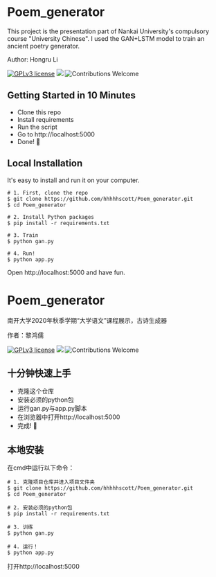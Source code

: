 # Poem_generator
This project is the presentation part of Nankai University's compulsory course "University Chinese". I used the GAN+LSTM model to train an ancient poetry generator.

Author: Hongru Li

[![GPLv3 license](https://img.shields.io/badge/License-GPLv3-blue.svg)](http://perso.crans.org/besson/LICENSE.html)
[![](https://img.shields.io/badge/python-3.5%2B-green.svg)]()
![Contributions Welcome](https://img.shields.io/badge/contributions-welcome-brightgreen.svg?style=flat)

## Getting Started in 10 Minutes

- Clone this repo 
- Install requirements
- Run the script
- Go to http://localhost:5000
- Done! :tada:

## Local Installation

It's easy to install and run it on your computer.

```shell
# 1. First, clone the repo
$ git clone https://github.com/hhhhhscott/Poem_generator.git
$ cd Poem_generator

# 2. Install Python packages
$ pip install -r requirements.txt

# 3. Train
$ python gan.py

# 4. Run!
$ python app.py
```

Open http://localhost:5000 and have fun.

# Poem_generator
南开大学2020年秋季学期“大学语文”课程展示，古诗生成器

作者：黎鸿儒

[![GPLv3 license](https://img.shields.io/badge/License-GPLv3-blue.svg)](http://perso.crans.org/besson/LICENSE.html)
[![](https://img.shields.io/badge/python-3.5%2B-green.svg)]()
![Contributions Welcome](https://img.shields.io/badge/contributions-welcome-brightgreen.svg?style=flat)

## 十分钟快速上手

- 克隆这个仓库 
- 安装必须的python包
- 运行gan.py与app.py脚本
- 在浏览器中打开http://localhost:5000
- 完成! :tada:

## 本地安装

在cmd中运行以下命令：

```shell
# 1. 克隆项目仓库并进入项目文件夹
$ git clone https://github.com/hhhhhscott/Poem_generator.git
$ cd Poem_generator

# 2. 安装必须的python包
$ pip install -r requirements.txt

# 3. 训练
$ python gan.py

# 4. 运行！
$ python app.py
```

打开http://localhost:5000



